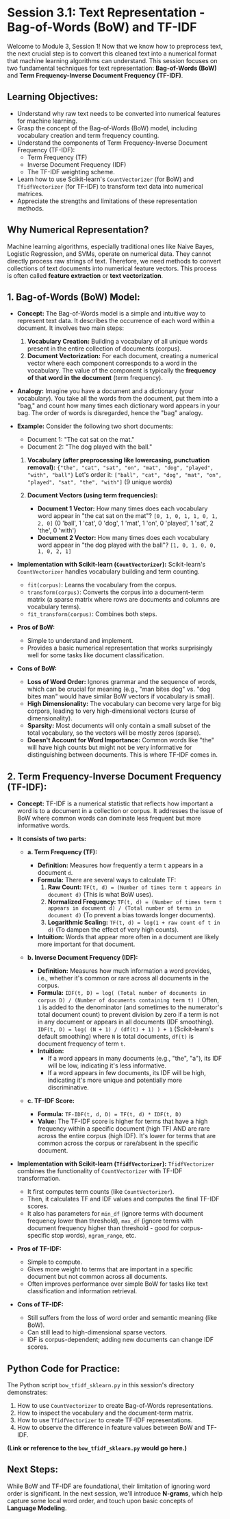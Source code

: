 # Session 3.1: Text Representation - Bag-of-Words (BoW) and TF-IDF

Welcome to Module 3, Session 1! Now that we know how to preprocess text, the next crucial step is to convert this cleaned text into a numerical format that machine learning algorithms can understand. This session focuses on two fundamental techniques for text representation: **Bag-of-Words (BoW)** and **Term Frequency-Inverse Document Frequency (TF-IDF)**.

## Learning Objectives:

*   Understand why raw text needs to be converted into numerical features for machine learning.
*   Grasp the concept of the Bag-of-Words (BoW) model, including vocabulary creation and term frequency counting.
*   Understand the components of Term Frequency-Inverse Document Frequency (TF-IDF):
    *   Term Frequency (TF)
    *   Inverse Document Frequency (IDF)
    *   The TF-IDF weighting scheme.
*   Learn how to use Scikit-learn's `CountVectorizer` (for BoW) and `TfidfVectorizer` (for TF-IDF) to transform text data into numerical matrices.
*   Appreciate the strengths and limitations of these representation methods.

## Why Numerical Representation?

Machine learning algorithms, especially traditional ones like Naive Bayes, Logistic Regression, and SVMs, operate on numerical data. They cannot directly process raw strings of text. Therefore, we need methods to convert collections of text documents into numerical feature vectors. This process is often called **feature extraction** or **text vectorization**.

## 1. Bag-of-Words (BoW) Model:

*   **Concept:** The Bag-of-Words model is a simple and intuitive way to represent text data. It describes the occurrence of each word within a document. It involves two main steps:
    1.  **Vocabulary Creation:** Building a vocabulary of all unique words present in the entire collection of documents (corpus).
    2.  **Document Vectorization:** For each document, creating a numerical vector where each component corresponds to a word in the vocabulary. The value of the component is typically the **frequency of that word in the document** (term frequency).

*   **Analogy:** Imagine you have a document and a dictionary (your vocabulary). You take all the words from the document, put them into a "bag," and count how many times each dictionary word appears in your bag. The order of words is disregarded, hence the "bag" analogy.

*   **Example:**
    Consider the following two short documents:
    *   Document 1: "The cat sat on the mat."
    *   Document 2: "The dog played with the ball."

    1.  **Vocabulary (after preprocessing like lowercasing, punctuation removal):**
        `{"the", "cat", "sat", "on", "mat", "dog", "played", "with", "ball"}`
        Let's order it: `["ball", "cat", "dog", "mat", "on", "played", "sat", "the", "with"]` (9 unique words)

    2.  **Document Vectors (using term frequencies):**
        *   **Document 1 Vector:** How many times does each vocabulary word appear in "the cat sat on the mat"?
            `[0, 1, 0, 1, 1, 0, 1, 2, 0]`
            (0 'ball', 1 'cat', 0 'dog', 1 'mat', 1 'on', 0 'played', 1 'sat', 2 'the', 0 'with')
        *   **Document 2 Vector:** How many times does each vocabulary word appear in "the dog played with the ball"?
            `[1, 0, 1, 0, 0, 1, 0, 2, 1]`

*   **Implementation with Scikit-learn (`CountVectorizer`):**
    Scikit-learn's `CountVectorizer` handles vocabulary building and term counting.
    *   `fit(corpus)`: Learns the vocabulary from the corpus.
    *   `transform(corpus)`: Converts the corpus into a document-term matrix (a sparse matrix where rows are documents and columns are vocabulary terms).
    *   `fit_transform(corpus)`: Combines both steps.

*   **Pros of BoW:**
    *   Simple to understand and implement.
    *   Provides a basic numerical representation that works surprisingly well for some tasks like document classification.
*   **Cons of BoW:**
    *   **Loss of Word Order:** Ignores grammar and the sequence of words, which can be crucial for meaning (e.g., "man bites dog" vs. "dog bites man" would have similar BoW vectors if vocabulary is small).
    *   **High Dimensionality:** The vocabulary can become very large for big corpora, leading to very high-dimensional vectors (curse of dimensionality).
    *   **Sparsity:** Most documents will only contain a small subset of the total vocabulary, so the vectors will be mostly zeros (sparse).
    *   **Doesn't Account for Word Importance:** Common words like "the" will have high counts but might not be very informative for distinguishing between documents. This is where TF-IDF comes in.

## 2. Term Frequency-Inverse Document Frequency (TF-IDF):

*   **Concept:** TF-IDF is a numerical statistic that reflects how important a word is to a document in a collection or corpus. It addresses the issue of BoW where common words can dominate less frequent but more informative words.
*   **It consists of two parts:**

    *   **a. Term Frequency (TF):**
        *   **Definition:** Measures how frequently a term `t` appears in a document `d`.
        *   **Formula:** There are several ways to calculate TF:
            1.  **Raw Count:** `TF(t, d) = (Number of times term t appears in document d)` (This is what BoW uses).
            2.  **Normalized Frequency:** `TF(t, d) = (Number of times term t appears in document d) / (Total number of terms in document d)` (To prevent a bias towards longer documents).
            3.  **Logarithmic Scaling:** `TF(t, d) = log(1 + raw count of t in d)` (To dampen the effect of very high counts).
        *   **Intuition:** Words that appear more often in a document are likely more important for that document.

    *   **b. Inverse Document Frequency (IDF):**
        *   **Definition:** Measures how much information a word provides, i.e., whether it's common or rare across all documents in the corpus.
        *   **Formula:**
            `IDF(t, D) = log( (Total number of documents in corpus D) / (Number of documents containing term t) )`
            Often, `1` is added to the denominator (and sometimes to the numerator's total document count) to prevent division by zero if a term is not in any document or appears in all documents (IDF smoothing).
            `IDF(t, D) = log( (N + 1) / (df(t) + 1) ) + 1` (Scikit-learn's default smoothing)
            where `N` is total documents, `df(t)` is document frequency of term `t`.
        *   **Intuition:**
            *   If a word appears in many documents (e.g., "the", "a"), its IDF will be low, indicating it's less informative.
            *   If a word appears in few documents, its IDF will be high, indicating it's more unique and potentially more discriminative.

    *   **c. TF-IDF Score:**
        *   **Formula:** `TF-IDF(t, d, D) = TF(t, d) * IDF(t, D)`
        *   **Value:** The TF-IDF score is higher for terms that have a high frequency within a specific document (high TF) AND are rare across the entire corpus (high IDF). It's lower for terms that are common across the corpus or rare/absent in the specific document.

*   **Implementation with Scikit-learn (`TfidfVectorizer`):**
    `TfidfVectorizer` combines the functionality of `CountVectorizer` with TF-IDF transformation.
    *   It first computes term counts (like `CountVectorizer`).
    *   Then, it calculates TF and IDF values and computes the final TF-IDF scores.
    *   It also has parameters for `min_df` (ignore terms with document frequency lower than threshold), `max_df` (ignore terms with document frequency higher than threshold - good for corpus-specific stop words), `ngram_range`, etc.

*   **Pros of TF-IDF:**
    *   Simple to compute.
    *   Gives more weight to terms that are important in a specific document but not common across all documents.
    *   Often improves performance over simple BoW for tasks like text classification and information retrieval.
*   **Cons of TF-IDF:**
    *   Still suffers from the loss of word order and semantic meaning (like BoW).
    *   Can still lead to high-dimensional sparse vectors.
    *   IDF is corpus-dependent; adding new documents can change IDF scores.

## Python Code for Practice:

The Python script `bow_tfidf_sklearn.py` in this session's directory demonstrates:
1.  How to use `CountVectorizer` to create Bag-of-Words representations.
2.  How to inspect the vocabulary and the document-term matrix.
3.  How to use `TfidfVectorizer` to create TF-IDF representations.
4.  How to observe the difference in feature values between BoW and TF-IDF.

**(Link or reference to the `bow_tfidf_sklearn.py` would go here.)**

## Next Steps:

While BoW and TF-IDF are foundational, their limitation of ignoring word order is significant. In the next session, we'll introduce **N-grams**, which help capture some local word order, and touch upon basic concepts of **Language Modeling**.
